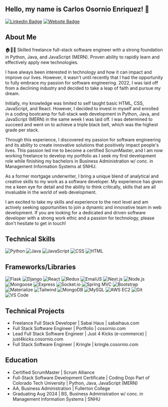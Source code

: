 ## Hello, my name is Carlos Osornio Enriquez! 👋

[![Linkedin Badge](https://img.shields.io/badge/-Carlos%20Osornio%20Enriquez-blue?style=flat&logo=Linkedin&logoColor=white&link=https://www.linkedin.com/in/carlos-osornio/)](https://www.linkedin.com/in/carlos-osornio/)
[![Website Badge](https://img.shields.io/badge/-cosornio.com-47CCCC?style=flat&logo=Google-Chrome&logoColor=white&link=https://cosornio.com)](https://cosornio.com)
       
## About Me       
 
🏠👨‍💻 Skilled freelance full-stack software engineer with a strong foundation in Python, Java, and JavaScript (MERN). Proven ability to rapidly learn and effectively apply new technologies.

I have always been interested in technology and how it can impact and improve our lives. However, it wasn't until recently that I had the opportunity to fully embrace my passion for software engineering. 2022, I was laid off from a declining industry and decided to take a leap of faith and pursue my dream.

Initially, my knowledge was limited to self taught basic HTML, CSS, JavaScript, and React. However, I decided to invest in myself and enrolled in a coding bootcamp for full-stack web development in Python, Java, and JavaScript (MERN) in the same week I was laid off. I was determined to succeed and went on to achieve a triple black belt, which was the highest grade per stack.

Through this experience, I discovered my passion for software engineering and its ability to create innovative solutions that positively impact people's lives. This passion led me to become a certified ScrumMaster, and I am now working freelance to develop my portfolio as I seek my first development role while finishing my bachelors in Business Administration w/ conc. in Management Information Systems at SNHU. 
 
As a former mortgage underwriter, I bring a unique blend of analytical and creative skills to my work as a software developer. My experience has given me a keen eye for detail and the ability to think critically, skills that are all invaluable in the world of web development.

I am excited to take my skills and experience to the next level and am actively seeking opportunities to join a dynamic and innovative team in web development. If you are looking for a dedicated and driven software developer with a strong work ethic and a passion for technology, please don't hesitate to get in touch!

## Technical Skills

![Python](https://img.shields.io/badge/Python-3776AB?style=for-the-badge&logo=python&logoColor=white)
![Java](https://img.shields.io/badge/Java-007396?style=for-the-badge&logo=java&logoColor=white)
![JavaScript](https://img.shields.io/badge/JavaScript-F7DF1E?style=for-the-badge&logo=javascript&logoColor=black)
![CSS](https://img.shields.io/badge/CSS-1572B6?style=for-the-badge&logo=css3&logoColor=white)
![HTML](https://img.shields.io/badge/HTML-E34F26?style=for-the-badge&logo=html5&logoColor=white)

## Frameworks/Libraries 

![Flask](https://img.shields.io/badge/Flask-000000?style=for-the-badge&logo=flask&logoColor=white)
![Django](https://img.shields.io/badge/Django-092E20?style=for-the-badge&logo=django&logoColor=white)
![React](https://img.shields.io/badge/React-61DAFB?style=for-the-badge&logo=react&logoColor=black)
![Redux](https://img.shields.io/badge/Redux-764ABC?style=for-the-badge&logo=redux&logoColor=white)
![EmailJS](https://img.shields.io/badge/EmailJS-4885ED?style=for-the-badge&logo=emailjs&logoColor=white)
![Next.js](https://img.shields.io/badge/Next.js-000000?style=for-the-badge&logo=nextdotjs&logoColor=white)
![Node.js](https://img.shields.io/badge/Node.js-339933?style=for-the-badge&logo=nodedotjs&logoColor=white)
![Mongoose](https://img.shields.io/badge/Mongoose-880000?style=for-the-badge&logo=mongoose&logoColor=white)
![Express](https://img.shields.io/badge/Express-000000?style=for-the-badge&logo=express&logoColor=white)
![Socket.io](https://img.shields.io/badge/Socket.io-010101?style=for-the-badge&logo=socketdotio&logoColor=white)
![Spring MVC](https://img.shields.io/badge/Spring_MVC-6DB33F?style=for-the-badge&logo=spring&logoColor=white)
![Bootstrap](https://img.shields.io/badge/Bootstrap-563D7C?style=for-the-badge&logo=bootstrap&logoColor=white)
![Materialize](https://img.shields.io/badge/Materialize-EE6E73?style=for-the-badge&logo=materialize&logoColor=white)
![Tailwind](https://img.shields.io/badge/Tailwind_CSS-38B2AC?style=for-the-badge&logo=tailwind-css&logoColor=white)
![MongoDB](https://img.shields.io/badge/-MongoDB-47A248?style=flat-square&logo=MongoDB&logoColor=white)
![MySQL](https://img.shields.io/badge/-MySQL-4479A1?style=flat-square&logo=MySQL&logoColor=white)
![AWS EC2](https://img.shields.io/badge/-AWS%20EC2-232F3E?style=flat-square&logo=Amazon-AWS&logoColor=white)
![Git](https://img.shields.io/badge/-Git-F05032?style=flat-square&logo=Git&logoColor=white)
![VS Code](https://img.shields.io/badge/-VS%20Code-007ACC?style=flat-square&logo=Visual-Studio-Code&logoColor=white)


## Technical Projects

- Freelance Full Stack Developer | Sabai Haus | sabaihaus.com
- Full Stack Software Engineer | Portfolio | cosornio.com
- Lead Full Stack Software Engineer | Just 4 Kicks (e-commerce) | just4kicks.cosornio.com
- Full Stack Software Engineer | Kringle | kringle.cosornio.com

## Education

- Certified ScrumMaster | Scrum Alliance
- Full-Stack Software Development Certificate | Coding Dojo Part of Colorado Tech University | Python, Java, JavaScript (MERN)
- AA, Business Administration | Fullerton College
- Graduating Aug 2024 | BS, Business Administration w/ conc. in Management Information Systems | SNHU